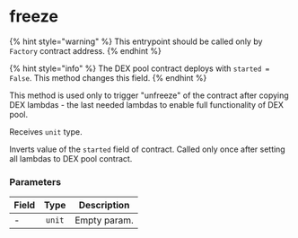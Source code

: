 # freeze

{% hint style="warning" %}
This entrypoint should be called only by `Factory` contract address.&#x20;
{% endhint %}

{% hint style="info" %}
The DEX pool contract deploys with `started = False`. This method changes this field.
{% endhint %}

This method is used only to trigger "unfreeze" of the contract after copying DEX lambdas - the last needed lambdas to enable full functionality of DEX pool.

Receives `unit` type.

Inverts value of the `started` field of contract. Called only once after setting all lambdas to DEX pool contract.

### Parameters

| Field |  Type  | Description  |
| ----- | :----: | ------------ |
| -     | `unit` | Empty param. |
